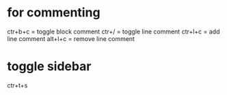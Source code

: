 # for commenting
ctr+b+c = toggle block comment
ctr+/ = toggle line comment
ctr+l+c = add line comment
alt+l+c = remove line comment

# toggle sidebar
ctr+t+s
